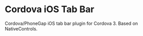 Cordova iOS Tab Bar
===================

Cordova/PhoneGap iOS tab bar plugin for Cordova 3. Based on NativeControls.
